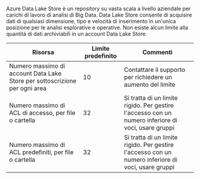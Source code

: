 Azure Data Lake Store è un repository su vasta scala a livello aziendale per carichi di lavoro di analisi di Big Data. Data Lake Store consente di acquisire dati di qualsiasi dimensione, tipo e velocità di inserimento in un'unica posizione per le analisi esplorative e operative. Non esiste alcun limite alla quantità di dati archiviabili in un account Data Lake Store.

| **Risorsa** | **Limite predefinito** | **Commenti** |
| --- | --- | --- |
| Numero massimo di account Data Lake Store per sottoscrizione per ogni area |10 | Contattare il supporto per richiedere un aumento del limite |
| Numero massimo di ACL di accesso, per file o cartella |32 | Si tratta di un limite rigido. Per gestire l'accesso con un numero inferiore di voci, usare gruppi |
| Numero massimo di ACL predefiniti, per file o cartella |32 | Si tratta di un limite rigido. Per gestire l'accesso con un numero inferiore di voci, usare gruppi |
